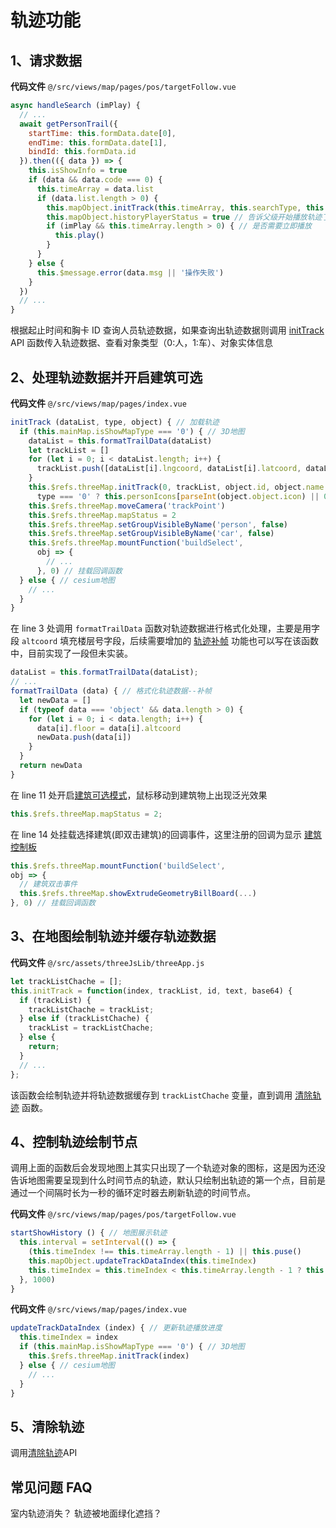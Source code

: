 # 轨迹功能

## 1、请求数据

**代码文件** `@/src/views/map/pages/pos/targetFollow.vue`

```javascript
async handleSearch (imPlay) {
  // ...
  await getPersonTrail({
    startTime: this.formData.date[0],
    endTime: this.formData.date[1],
    bindId: this.formData.id
  }).then(({ data }) => {
    this.isShowInfo = true
    if (data && data.code === 0) {
      this.timeArray = data.list
      if (data.list.length > 0) {
        this.mapObject.initTrack(this.timeArray, this.searchType, this.formData)
        this.mapObject.historyPlayerStatus = true // 告诉父级开始播放轨迹了，websocket推送的人和车默认要隐藏
        if (imPlay && this.timeArray.length > 0) { // 是否需要立即播放
          this.play()
        }
      }
    } else {
      this.$message.error(data.msg || '操作失败')
    }
  })
  // ...
}
```

根据起止时间和胸卡 ID 查询人员轨迹数据，如果查询出轨迹数据则调用 [initTrack](/threejs/api/track) API 函数传入轨迹数据、查看对象类型（0:人，1:车）、对象实体信息

## 2、处理轨迹数据并开启建筑可选

**代码文件** `@/src/views/map/pages/index.vue`

```javascript
initTrack (dataList, type, object) { // 加载轨迹
  if (this.mainMap.isShowMapType === '0') { // 3D地图
    dataList = this.formatTrailData(dataList)
    let trackList = []
    for (let i = 0; i < dataList.length; i++) {
      trackList.push([dataList[i].lngcoord, dataList[i].latcoord, dataList[i].altcoord, dataList[i].floor])
    }
    this.$refs.threeMap.initTrack(0, trackList, object.id, object.name || object.object.name || '',
      type === '0' ? this.personIcons[parseInt(object.object.icon) || 0] : this.carIcons)
    this.$refs.threeMap.moveCamera('trackPoint')
    this.$refs.threeMap.mapStatus = 2
    this.$refs.threeMap.setGroupVisibleByName('person', false)
    this.$refs.threeMap.setGroupVisibleByName('car', false)
    this.$refs.threeMap.mountFunction('buildSelect',
      obj => {
        // ...
      }, 0) // 挂载回调函数
  } else { // cesium地图
    // ...
  }
}
```

在 line 3 处调用 `formatTrailData` 函数对轨迹数据进行格式化处理，主要是用字段 `altcoord` 填充楼层号字段，后续需要增加的 [轨迹补帧]() 功能也可以写在该函数中，目前实现了一段但未实装。

```javascript
dataList = this.formatTrailData(dataList);
// ...
formatTrailData (data) { // 格式化轨迹数据--补帧
  let newData = []
  if (typeof data === 'object' && data.length > 0) {
    for (let i = 0; i < data.length; i++) {
      data[i].floor = data[i].altcoord
      newData.push(data[i])
    }
  }
  return newData
}
```

在 line 11 处开启[建筑可选模式]()，鼠标移动到建筑物上出现泛光效果

```javascript
this.$refs.threeMap.mapStatus = 2;
```

在 line 14 处挂载选择建筑(即双击建筑)的回调事件，这里注册的回调为显示 [建筑控制板](/threejs/organization/ThreeMap/#billboard-vue)

```javascript
this.$refs.threeMap.mountFunction('buildSelect',
obj => {
  // 建筑双击事件
  this.$refs.threeMap.showExtrudeGeometryBillBoard(...)
}, 0) // 挂载回调函数
```

## 3、在地图绘制轨迹并缓存轨迹数据

**代码文件** `@/src/assets/threeJsLib/threeApp.js`

```javascript
let trackListChache = [];
this.initTrack = function(index, trackList, id, text, base64) {
  if (trackList) {
    trackListChache = trackList;
  } else if (trackListChache) {
    trackList = trackListChache;
  } else {
    return;
  }
  // ...
};
```

该函数会绘制轨迹并将轨迹数据缓存到 `trackListChache` 变量，直到调用 [清除轨迹](/threejs/api/track/#removetrack-移除轨迹) 函数。

## 4、控制轨迹绘制节点

调用上面的函数后会发现地图上其实只出现了一个轨迹对象的图标，这是因为还没告诉地图需要呈现到什么时间节点的轨迹，默认只绘制出轨迹的第一个点，目前是通过一个间隔时长为一秒的循环定时器去刷新轨迹的时间节点。

**代码文件** `@/src/views/map/pages/pos/targetFollow.vue`

```javascript
startShowHistory () { // 地图展示轨迹
  this.interval = setInterval(() => {
    (this.timeIndex !== this.timeArray.length - 1) || this.puse()
    this.mapObject.updateTrackDataIndex(this.timeIndex)
    this.timeIndex = this.timeIndex < this.timeArray.length - 1 ? this.timeIndex + 1 : this.timeIndex
  }, 1000)
}
```

**代码文件** `@/src/views/map/pages/index.vue`

```javascript
updateTrackDataIndex (index) { // 更新轨迹播放进度
  this.timeIndex = index
  if (this.mainMap.isShowMapType === '0') { // 3D地图
    this.$refs.threeMap.initTrack(index)
  } else { // cesium地图
    // ...
  }
}
```

## 5、清除轨迹

调用[清除轨迹](/threejs/api/track/#removetrack-移除轨迹)API

## 常见问题 FAQ

室内轨迹消失？
轨迹被地面绿化遮挡？
